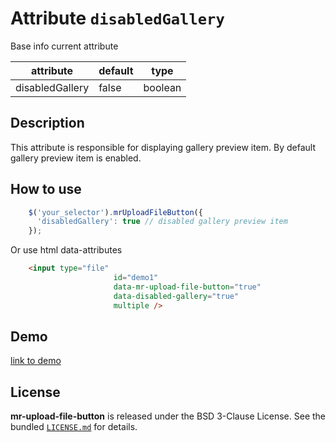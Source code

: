 
# Attribute `disabledGallery`

Base info current attribute 

| attribute             | default                | type            |
| -----------           | --------------------   |---------------- |
| disabledGallery       | false                  | boolean         |

## Description
This attribute is responsible for displaying gallery preview item. By default gallery preview item is enabled.

## How to use
```js
    $('your_selector').mrUploadFileButton({
      'disabledGallery': true // disabled gallery preview item
    });

```

Or use html data-attributes

```html 
    <input type="file"
                       id="demo1"
                       data-mr-upload-file-button="true"
                       data-disabled-gallery="true"
                       multiple />
```


## Demo
[link to demo]()

## License

**mr-upload-file-button** is released under the BSD 3-Clause License. See the bundled [`LICENSE.md`](LICENSE.md) for details.
